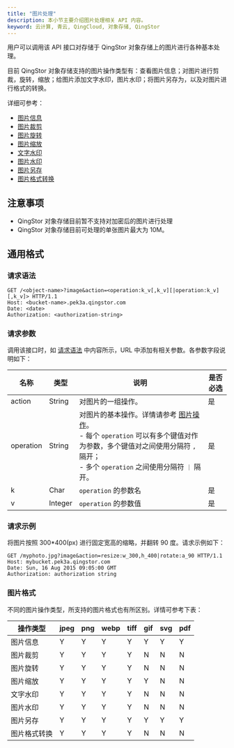 ```yaml
---
title: "图片处理"
description: 本小节主要介绍图片处理相关 API 内容。
keyword: 云计算, 青云, QingCloud, 对象存储, QingStor
---
```


用户可以调用该 API 接口对存储于 QingStor 对象存储上的图片进行各种基本处理。

目前 QingStor 对象存储支持的图片操作类型有：查看图片信息；对图片进行剪裁，旋转，缩放；给图片添加文字水印，图片水印；将图片另存为，以及对图片进行格式的转换。

详细可参考：

- [图片信息](/storage/object-storage/api/object/image_process/info/)
- [图片裁剪](/storage/object-storage/api/object/image_process/crop/)
- [图片旋转](/storage/object-storage/api/object/image_process/rotate/)
- [图片缩放](/storage/object-storage/api/object/image_process/resize/)
- [文字水印](/storage/object-storage/api/object/image_process/watermark/)
- [图片水印](/storage/object-storage/api/object/image_process/watermark_image/)
- [图片另存](/storage/object-storage/api/object/image_process/save/)
- [图片格式转换](/storage/object-storage/api/object/image_process/format/)

## 注意事项

- QingStor 对象存储目前暂不支持对加密后的图片进行处理
- QingStor 对象存储目前可处理的单张图片最大为 10M。

## 通用格式

### 请求语法

```http
GET /<object-name>?image&action=<operation:k_v[,k_v][|operation:k_v][,k_v]> HTTP/1.1
Host: <bucket-name>.pek3a.qingstor.com
Date: <date>
Authorization: <authorization-string>
```

### 请求参数

调用该接口时，如 [请求语法](#请求语法) 中内容所示，URL 中添加有相关参数。各参数字段说明如下：

| 名称 | 类型 | 说明 | 是否必选 |
| --- | --- | --- | --- |
| action   | String  | 对图片的一组操作。 | 是 |
| operation | String | 对图片的基本操作。详情请参考 [图片操作](#操作类型)。<br>- 每个 `operation` 可以有多个键值对作为参数，多个键值对之间使用分隔符 `,` 隔开；<br>- 多个 `operation` 之间使用分隔符 `｜` 隔开。 | 是      
| k | Char | `operation` 的参数名 | 是      |
| v | Integer | `operation` 的参数值 | 是      |

### 请求示例

将图片按照 300*400(px) 进行固定宽高的缩略，并翻转 90 度。请求示例如下：

```http
GET /myphoto.jpg?image&action=resize:w_300,h_400|rotate:a_90 HTTP/1.1
Host: mybucket.pek3a.qingstor.com
Date: Sun, 16 Aug 2015 09:05:00 GMT
Authorization: authorization string
```

### 图片格式

不同的图片操作类型，所支持的图片格式也有所区别。详情可参考下表：

| 操作类型 | jpeg | png | webp | tiff | gif | svg | pdf |
| - | - | - | - | - | - | - | - |
| 图片信息 | Y | Y | Y | Y | Y | Y | Y |
| 图片裁剪 | Y | Y | Y | Y | N | N | N |
| 图片旋转 | Y | Y | Y | Y | N | N | N |
| 图片缩放 | Y | Y | Y | Y | Y | N | N |
| 文字水印 | Y | Y | Y | Y | N | N | N |
| 图片水印 | Y | Y | Y | Y | N | N | N |
| 图片另存 | Y | Y | Y | Y | Y | Y | Y |
| 图片格式转换 | Y | Y | Y | Y | N | N | N |






